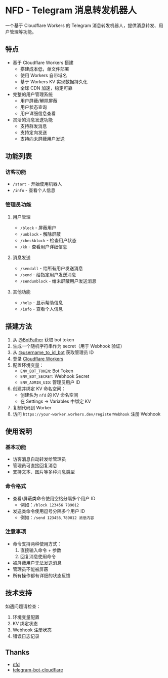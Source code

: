 # NFD - Telegram 消息转发机器人

一个基于 Cloudflare Workers 的 Telegram 消息转发机器人，提供消息转发、用户管理等功能。

## 特点

- 基于 Cloudflare Workers 搭建
  - 搭建成本低，单文件部署
  - 使用 Workers 自带域名
  - 基于 Workers KV 实现数据持久化
  - 全球 CDN 加速，稳定可靠
- 完整的用户管理系统
  - 用户屏蔽/解除屏蔽
  - 用户状态查询
  - 用户详细信息查看
- 灵活的消息发送功能
  - 支持群发消息
  - 支持定向发送
  - 支持向未屏蔽用户发送

## 功能列表

### 访客功能
- `/start` - 开始使用机器人
- `/info` - 查看个人信息

### 管理员功能
1. 用户管理
   - `/block` - 屏蔽用户
   - `/unblock` - 解除屏蔽
   - `/checkblock` - 检查用户状态
   - `/kk` - 查看用户详细信息

2. 消息发送
   - `/sendall` - 给所有用户发送消息
   - `/send` - 给指定用户发送消息
   - `/sendunblock` - 给未屏蔽用户发送消息

3. 其他功能
   - `/help` - 显示帮助信息
   - `/info` - 查看个人信息

## 搭建方法

1. 从 [@BotFather](https://t.me/BotFather) 获取 bot token
2. 生成一个随机字符串作为 secret（用于 Webhook 验证）
3. 从 [@username_to_id_bot](https://t.me/username_to_id_bot) 获取管理员 ID
4. 登录 [Cloudflare Workers](https://workers.cloudflare.com/)
5. 配置环境变量：
   - `ENV_BOT_TOKEN`: Bot Token
   - `ENV_BOT_SECRET`: Webhook Secret
   - `ENV_ADMIN_UID`: 管理员用户 ID
6. 创建并绑定 KV 命名空间：
   - 创建名为 `nfd` 的 KV 命名空间
   - 在 Settings -> Variables 中绑定 KV
7. 复制代码到 Worker
8. 访问 `https://your-worker.workers.dev/registerWebhook` 注册 Webhook

## 使用说明

### 基本功能
- 访客消息自动转发给管理员
- 管理员可直接回复消息
- 支持文本、图片等多种消息类型

### 命令格式
- 查看/屏蔽类命令使用空格分隔多个用户 ID
  - 例如：`/block 123456 789012`
- 发送类命令使用逗号分隔多个用户 ID
  - 例如：`/send 123456,789012 消息内容`

### 注意事项
- 命令支持两种使用方式：
  1. 直接输入命令 + 参数
  2. 回复消息使用命令
- 被屏蔽用户无法发送消息
- 管理员不能被屏蔽
- 所有操作都有详细的状态反馈

## 技术支持

如遇问题请检查：
1. 环境变量配置
2. KV 绑定状态
3. Webhook 注册状态
4. 错误日志记录

## Thanks
- [nfd](https://github.com/LloydAsp/nfd)
- [telegram-bot-cloudflare](https://github.com/cvzi/telegram-bot-cloudflare)

